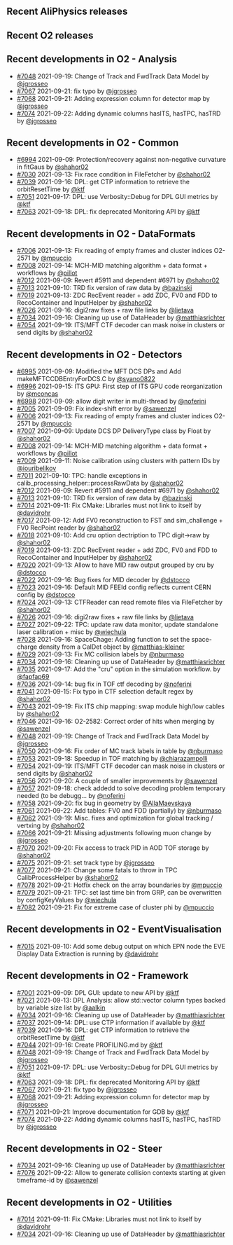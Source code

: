 ## Recent AliPhysics releases
## Recent O2 releases
## Recent developments in O2 - Analysis
- [\#7048](https://github.com/AliceO2Group/AliceO2/pull/7048) 2021-09-19: Change of Track and FwdTrack Data Model by [@jgrosseo](https://github.com/jgrosseo)
- [\#7067](https://github.com/AliceO2Group/AliceO2/pull/7067) 2021-09-21: fix typo by [@jgrosseo](https://github.com/jgrosseo)
- [\#7068](https://github.com/AliceO2Group/AliceO2/pull/7068) 2021-09-21: Adding expression column for detector map by [@jgrosseo](https://github.com/jgrosseo)
- [\#7074](https://github.com/AliceO2Group/AliceO2/pull/7074) 2021-09-22: Adding dynamic columns hasITS, hasTPC, hasTRD by [@jgrosseo](https://github.com/jgrosseo)
## Recent developments in O2 - Common
- [\#6994](https://github.com/AliceO2Group/AliceO2/pull/6994) 2021-09-09: Protection/recovery against non-negative curvature in fitGaus by [@shahor02](https://github.com/shahor02)
- [\#7030](https://github.com/AliceO2Group/AliceO2/pull/7030) 2021-09-13: Fix race condition in FileFetcher by [@shahor02](https://github.com/shahor02)
- [\#7039](https://github.com/AliceO2Group/AliceO2/pull/7039) 2021-09-16: DPL: get CTP information to retrieve the orbitResetTime by [@ktf](https://github.com/ktf)
- [\#7051](https://github.com/AliceO2Group/AliceO2/pull/7051) 2021-09-17: DPL: use Verbosity::Debug for DPL GUI metrics by [@ktf](https://github.com/ktf)
- [\#7063](https://github.com/AliceO2Group/AliceO2/pull/7063) 2021-09-18: DPL: fix deprecated Monitoring API by [@ktf](https://github.com/ktf)
## Recent developments in O2 - DataFormats
- [\#7006](https://github.com/AliceO2Group/AliceO2/pull/7006) 2021-09-13: Fix reading of empty frames and cluster indices O2-2571 by [@mpuccio](https://github.com/mpuccio)
- [\#7008](https://github.com/AliceO2Group/AliceO2/pull/7008) 2021-09-14: MCH-MID matching algorithm + data format + workflows by [@pillot](https://github.com/pillot)
- [\#7012](https://github.com/AliceO2Group/AliceO2/pull/7012) 2021-09-09: Revert #5911 and dependent #6971 by [@shahor02](https://github.com/shahor02)
- [\#7013](https://github.com/AliceO2Group/AliceO2/pull/7013) 2021-09-10: TRD fix version of raw data by [@bazinski](https://github.com/bazinski)
- [\#7019](https://github.com/AliceO2Group/AliceO2/pull/7019) 2021-09-13: ZDC RecEvent reader + add ZDC, FV0 and FDD to RecoContainer and InputHelper by [@shahor02](https://github.com/shahor02)
- [\#7026](https://github.com/AliceO2Group/AliceO2/pull/7026) 2021-09-16: digi2raw fixes + raw file links by [@lietava](https://github.com/lietava)
- [\#7034](https://github.com/AliceO2Group/AliceO2/pull/7034) 2021-09-16: Cleaning up use of DataHeader by [@matthiasrichter](https://github.com/matthiasrichter)
- [\#7054](https://github.com/AliceO2Group/AliceO2/pull/7054) 2021-09-19:  ITS/MFT CTF decoder can mask noise in clusters or send digits by [@shahor02](https://github.com/shahor02)
## Recent developments in O2 - Detectors
- [\#6995](https://github.com/AliceO2Group/AliceO2/pull/6995) 2021-09-09: Modified the MFT DCS DPs and Add makeMFTCCDBEntryForDCS.C by [@syano0822](https://github.com/syano0822)
- [\#6996](https://github.com/AliceO2Group/AliceO2/pull/6996) 2021-09-15: ITS GPU: First step of ITS GPU code reorganization by [@mconcas](https://github.com/mconcas)
- [\#6998](https://github.com/AliceO2Group/AliceO2/pull/6998) 2021-09-09: allow digit writer in multi-thread by [@noferini](https://github.com/noferini)
- [\#7005](https://github.com/AliceO2Group/AliceO2/pull/7005) 2021-09-09: Fix index-shift error by [@sawenzel](https://github.com/sawenzel)
- [\#7006](https://github.com/AliceO2Group/AliceO2/pull/7006) 2021-09-13: Fix reading of empty frames and cluster indices O2-2571 by [@mpuccio](https://github.com/mpuccio)
- [\#7007](https://github.com/AliceO2Group/AliceO2/pull/7007) 2021-09-09: Update DCS DP DeliveryType class by Float by [@shahor02](https://github.com/shahor02)
- [\#7008](https://github.com/AliceO2Group/AliceO2/pull/7008) 2021-09-14: MCH-MID matching algorithm + data format + workflows by [@pillot](https://github.com/pillot)
- [\#7009](https://github.com/AliceO2Group/AliceO2/pull/7009) 2021-09-11: Noise calibration using clusters with pattern IDs by [@iouribelikov](https://github.com/iouribelikov)
- [\#7011](https://github.com/AliceO2Group/AliceO2/pull/7011) 2021-09-10: TPC: handle exceptions in calib_processing_helper::processRawData by [@shahor02](https://github.com/shahor02)
- [\#7012](https://github.com/AliceO2Group/AliceO2/pull/7012) 2021-09-09: Revert #5911 and dependent #6971 by [@shahor02](https://github.com/shahor02)
- [\#7013](https://github.com/AliceO2Group/AliceO2/pull/7013) 2021-09-10: TRD fix version of raw data by [@bazinski](https://github.com/bazinski)
- [\#7014](https://github.com/AliceO2Group/AliceO2/pull/7014) 2021-09-11: Fix CMake: Libraries must not link to itself by [@davidrohr](https://github.com/davidrohr)
- [\#7017](https://github.com/AliceO2Group/AliceO2/pull/7017) 2021-09-12:  Add FV0 reconstruction to FST and sim_challenge + FV0 RecPoint reader by [@shahor02](https://github.com/shahor02)
- [\#7018](https://github.com/AliceO2Group/AliceO2/pull/7018) 2021-09-10: Add cru option dectription to TPC digit->raw by [@shahor02](https://github.com/shahor02)
- [\#7019](https://github.com/AliceO2Group/AliceO2/pull/7019) 2021-09-13: ZDC RecEvent reader + add ZDC, FV0 and FDD to RecoContainer and InputHelper by [@shahor02](https://github.com/shahor02)
- [\#7020](https://github.com/AliceO2Group/AliceO2/pull/7020) 2021-09-13: Allow to have MID raw output grouped by cru by [@dstocco](https://github.com/dstocco)
- [\#7022](https://github.com/AliceO2Group/AliceO2/pull/7022) 2021-09-16: Bug fixes for MID decoder by [@dstocco](https://github.com/dstocco)
- [\#7023](https://github.com/AliceO2Group/AliceO2/pull/7023) 2021-09-16: Default MID FEEId config reflects current CERN config by [@dstocco](https://github.com/dstocco)
- [\#7024](https://github.com/AliceO2Group/AliceO2/pull/7024) 2021-09-13: CTFReader can read remote files via FileFetcher by [@shahor02](https://github.com/shahor02)
- [\#7026](https://github.com/AliceO2Group/AliceO2/pull/7026) 2021-09-16: digi2raw fixes + raw file links by [@lietava](https://github.com/lietava)
- [\#7027](https://github.com/AliceO2Group/AliceO2/pull/7027) 2021-09-22: TPC: update raw data monitor, update standalone laser calibration + misc by [@wiechula](https://github.com/wiechula)
- [\#7028](https://github.com/AliceO2Group/AliceO2/pull/7028) 2021-09-16: SpaceChage: Adding function to set the space-charge density from a CalDet object by [@matthias-kleiner](https://github.com/matthias-kleiner)
- [\#7029](https://github.com/AliceO2Group/AliceO2/pull/7029) 2021-09-13: Fix MC collision labels by [@nburmaso](https://github.com/nburmaso)
- [\#7034](https://github.com/AliceO2Group/AliceO2/pull/7034) 2021-09-16: Cleaning up use of DataHeader by [@matthiasrichter](https://github.com/matthiasrichter)
- [\#7035](https://github.com/AliceO2Group/AliceO2/pull/7035) 2021-09-17: Add the "cru" option in the simulation workflow. by [@fapfap69](https://github.com/fapfap69)
- [\#7036](https://github.com/AliceO2Group/AliceO2/pull/7036) 2021-09-14: bug fix in TOF ctf decoding by [@noferini](https://github.com/noferini)
- [\#7041](https://github.com/AliceO2Group/AliceO2/pull/7041) 2021-09-15: Fix typo in CTF selection default regex by [@shahor02](https://github.com/shahor02)
- [\#7043](https://github.com/AliceO2Group/AliceO2/pull/7043) 2021-09-19: Fix ITS chip mapping: swap module high/low cables by [@shahor02](https://github.com/shahor02)
- [\#7046](https://github.com/AliceO2Group/AliceO2/pull/7046) 2021-09-16: O2-2582: Correct order of hits when merging by [@sawenzel](https://github.com/sawenzel)
- [\#7048](https://github.com/AliceO2Group/AliceO2/pull/7048) 2021-09-19: Change of Track and FwdTrack Data Model by [@jgrosseo](https://github.com/jgrosseo)
- [\#7050](https://github.com/AliceO2Group/AliceO2/pull/7050) 2021-09-16: Fix order of MC track labels in table by [@nburmaso](https://github.com/nburmaso)
- [\#7053](https://github.com/AliceO2Group/AliceO2/pull/7053) 2021-09-18: Speedup in TOF matching by [@chiarazampolli](https://github.com/chiarazampolli)
- [\#7054](https://github.com/AliceO2Group/AliceO2/pull/7054) 2021-09-19:  ITS/MFT CTF decoder can mask noise in clusters or send digits by [@shahor02](https://github.com/shahor02)
- [\#7056](https://github.com/AliceO2Group/AliceO2/pull/7056) 2021-09-20: A couple of smaller improvements by [@sawenzel](https://github.com/sawenzel)
- [\#7057](https://github.com/AliceO2Group/AliceO2/pull/7057) 2021-09-18: check addedd to solve decoding problem temporary needed (to be debugg… by [@noferini](https://github.com/noferini)
- [\#7058](https://github.com/AliceO2Group/AliceO2/pull/7058) 2021-09-20: fix bug in geometry by [@AllaMaevskaya](https://github.com/AllaMaevskaya)
- [\#7061](https://github.com/AliceO2Group/AliceO2/pull/7061) 2021-09-22: Add tables: FV0 and FDD (partially) by [@nburmaso](https://github.com/nburmaso)
- [\#7062](https://github.com/AliceO2Group/AliceO2/pull/7062) 2021-09-19: Misc. fixes and optimization for global tracking / vertxing by [@shahor02](https://github.com/shahor02)
- [\#7066](https://github.com/AliceO2Group/AliceO2/pull/7066) 2021-09-21: Missing adjustments following muon change by [@jgrosseo](https://github.com/jgrosseo)
- [\#7070](https://github.com/AliceO2Group/AliceO2/pull/7070) 2021-09-20: Fix access to track PID in AOD TOF storage by [@shahor02](https://github.com/shahor02)
- [\#7075](https://github.com/AliceO2Group/AliceO2/pull/7075) 2021-09-21: set track type by [@jgrosseo](https://github.com/jgrosseo)
- [\#7077](https://github.com/AliceO2Group/AliceO2/pull/7077) 2021-09-21: Change some fatals to throw in TPC CalibProcessHelper by [@shahor02](https://github.com/shahor02)
- [\#7078](https://github.com/AliceO2Group/AliceO2/pull/7078) 2021-09-21: Hotfix check on the array boundaries by [@mpuccio](https://github.com/mpuccio)
- [\#7079](https://github.com/AliceO2Group/AliceO2/pull/7079) 2021-09-21: TPC: set last time bin from GRP, can be overwritten by configKeyValues by [@wiechula](https://github.com/wiechula)
- [\#7082](https://github.com/AliceO2Group/AliceO2/pull/7082) 2021-09-21: Fix for extreme case of cluster phi by [@mpuccio](https://github.com/mpuccio)
## Recent developments in O2 - EventVisualisation
- [\#7015](https://github.com/AliceO2Group/AliceO2/pull/7015) 2021-09-10: Add some debug output on which EPN node the EVE Display Data Extraction is running by [@davidrohr](https://github.com/davidrohr)
## Recent developments in O2 - Framework
- [\#7001](https://github.com/AliceO2Group/AliceO2/pull/7001) 2021-09-09: DPL GUI: update to new API by [@ktf](https://github.com/ktf)
- [\#7021](https://github.com/AliceO2Group/AliceO2/pull/7021) 2021-09-13: DPL Analysis: allow std::vector column types backed by variable size list by [@aalkin](https://github.com/aalkin)
- [\#7034](https://github.com/AliceO2Group/AliceO2/pull/7034) 2021-09-16: Cleaning up use of DataHeader by [@matthiasrichter](https://github.com/matthiasrichter)
- [\#7037](https://github.com/AliceO2Group/AliceO2/pull/7037) 2021-09-14: DPL: use CTP information if available by [@ktf](https://github.com/ktf)
- [\#7039](https://github.com/AliceO2Group/AliceO2/pull/7039) 2021-09-16: DPL: get CTP information to retrieve the orbitResetTime by [@ktf](https://github.com/ktf)
- [\#7044](https://github.com/AliceO2Group/AliceO2/pull/7044) 2021-09-16: Create PROFILING.md by [@ktf](https://github.com/ktf)
- [\#7048](https://github.com/AliceO2Group/AliceO2/pull/7048) 2021-09-19: Change of Track and FwdTrack Data Model by [@jgrosseo](https://github.com/jgrosseo)
- [\#7051](https://github.com/AliceO2Group/AliceO2/pull/7051) 2021-09-17: DPL: use Verbosity::Debug for DPL GUI metrics by [@ktf](https://github.com/ktf)
- [\#7063](https://github.com/AliceO2Group/AliceO2/pull/7063) 2021-09-18: DPL: fix deprecated Monitoring API by [@ktf](https://github.com/ktf)
- [\#7067](https://github.com/AliceO2Group/AliceO2/pull/7067) 2021-09-21: fix typo by [@jgrosseo](https://github.com/jgrosseo)
- [\#7068](https://github.com/AliceO2Group/AliceO2/pull/7068) 2021-09-21: Adding expression column for detector map by [@jgrosseo](https://github.com/jgrosseo)
- [\#7071](https://github.com/AliceO2Group/AliceO2/pull/7071) 2021-09-21: Improve documentation for GDB by [@ktf](https://github.com/ktf)
- [\#7074](https://github.com/AliceO2Group/AliceO2/pull/7074) 2021-09-22: Adding dynamic columns hasITS, hasTPC, hasTRD by [@jgrosseo](https://github.com/jgrosseo)
## Recent developments in O2 - Steer
- [\#7034](https://github.com/AliceO2Group/AliceO2/pull/7034) 2021-09-16: Cleaning up use of DataHeader by [@matthiasrichter](https://github.com/matthiasrichter)
- [\#7076](https://github.com/AliceO2Group/AliceO2/pull/7076) 2021-09-22: Allow to generate collision contexts starting at given timeframe-id by [@sawenzel](https://github.com/sawenzel)
## Recent developments in O2 - Utilities
- [\#7014](https://github.com/AliceO2Group/AliceO2/pull/7014) 2021-09-11: Fix CMake: Libraries must not link to itself by [@davidrohr](https://github.com/davidrohr)
- [\#7034](https://github.com/AliceO2Group/AliceO2/pull/7034) 2021-09-16: Cleaning up use of DataHeader by [@matthiasrichter](https://github.com/matthiasrichter)
